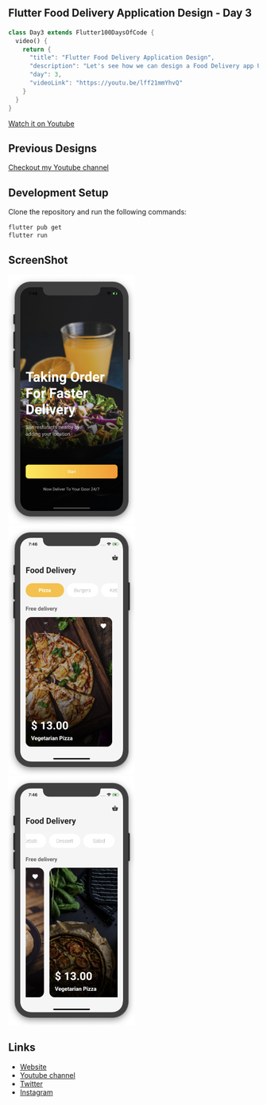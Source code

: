 ## Flutter Food Delivery Application Design - Day 3

```dart
class Day3 extends Flutter100DaysOfCode {
  video() {
    return {
      "title": "Flutter Food Delivery Application Design",
      "description": "Let's see how we can design a Food Delivery app UI and add some animation.",
      "day": 3,
      "videoLink": "https://youtu.be/lff21mmYhvQ"
    }
  }
}
```

[Watch it on Youtube](https://youtu.be/lff21mmYhvQ)
<br>

## Previous Designs
[Checkout my Youtube channel](https://youtube.com/afgprogrammer)
<br>

## Development Setup
Clone the repository and run the following commands:
```
flutter pub get
flutter run
```


## ScreenShot

<img src="assets/screenshot/one.png" height="500em" /><img src="assets/screenshot/two.png" height="500em" /><img src="assets/screenshot/three.png" height="500em" />


## Links

* [Website](https://afgprogrammer.com)
* [Youtube channel](https://youtube.com/afgprogrammer)
* [Twitter](https://twitter.com/afgprogrammer)
* [Instagram](https://instagram.com/afgprogrammer)
